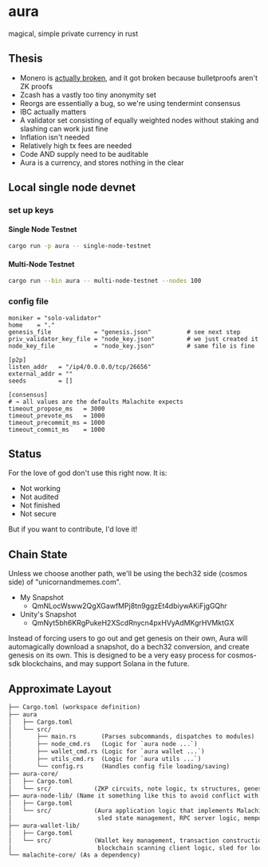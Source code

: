 # aura

magical, simple private currency in rust

## Thesis

* Monero is [actually broken](https://duke.hush.is/memos/6/), and it got broken because bulletproofs aren't ZK proofs
* Zcash has a vastly too tiny anonymity set
* Reorgs are essentially a bug, so we're using tendermint consensus
* IBC actually matters
* A validator set consisting of equally weighted nodes without staking and slashing can work just fine
* Inflation isn't needed
* Relatively high tx fees are needed
* Code AND supply need to be auditable
* Aura is a currency, and stores nothing in the clear

## Local single node devnet

### set up keys


#### Single Node Testnet

```bash
cargo run -p aura -- single-node-testnet
```

#### Multi-Node Testnet

```bash
cargo run --bin aura -- multi-node-testnet --nodes 100
```



### config file

```
moniker = "solo-validator"
home    = "."
genesis_file            = "genesis.json"          # see next step
priv_validator_key_file = "node_key.json"         # we just created it
node_key_file           = "node_key.json"         # same file is fine

[p2p]
listen_addr   = "/ip4/0.0.0.0/tcp/26656"
external_addr = ""
seeds         = []

[consensus]
# → all values are the defaults Malachite expects
timeout_propose_ms   = 3000
timeout_prevote_ms   = 1000
timeout_precommit_ms = 1000
timeout_commit_ms    = 1000
```


## Status

For the love of god don't use this right now.  It is:

* Not working
* Not audited
* Not finished
* Not secure

But if you want to contribute, I'd love it!

## Chain State

Unless we choose another path, we'll be using the bech32 side (cosmos side) of "unicornandmemes.com".

* My Snapshot
  * QmNLocWsww2QgXGawfMPj8tn9ggzEt4dbiywAKiFjgGQhr
* Unity's Snapshot
  * QmNyt5bh6KRgPukeH2XScdRnycn4pxHVyAdMKgrHVMktGX
 
Instead of forcing users to go out and get genesis on their own, Aura will automagically download a snapshot, do a bech32 conversion, and create genesis on its own.  This is designed to be a very easy process for cosmos-sdk blockchains, and may support Solana in the future. 

## Approximate Layout

```txt
├── Cargo.toml (workspace definition)
├── aura
│   ├── Cargo.toml
│   └── src/
│       ├── main.rs       (Parses subcommands, dispatches to modules)
│       ├── node_cmd.rs   (Logic for `aura node ...`)
│       ├── wallet_cmd.rs (Logic for `aura wallet ...`)
│       ├── utils_cmd.rs  (Logic for `aura utils ...`)
│       └── config.rs     (Handles config file loading/saving)
├── aura-core/
│   ├── Cargo.toml
│   └── src/            (ZKP circuits, note logic, tx structures, genesis parsing)
├── aura-node-lib/ (Name it something like this to avoid conflict with `node_cmd.rs`)
│   ├── Cargo.toml
│   └── src/            (Aura application logic that implements Malachite App trait,
│                        sled state management, RPC server logic, mempool)
├── aura-wallet-lib/
│   ├── Cargo.toml
│   └── src/            (Wallet key management, transaction construction (ZKP gen),
│                        blockchain scanning client logic, sled for local wallet DB)
└── malachite-core/ (As a dependency)
```
